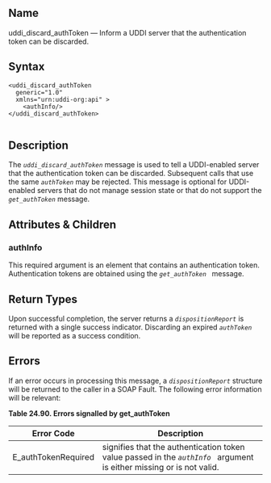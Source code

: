 <div id="me_uddi_discard_authtoken" class="refentry">

<div class="titlepage">

</div>

<div class="refnamediv">

## Name

uddi_discard_authToken — Inform a UDDI server that the authentication
token can be discarded.

</div>

<div id="syntax_uddi_discard_authtoken_01" class="refsect1">

## Syntax

``` screen
<uddi_discard_authToken
  generic="1.0"
  xmlns="urn:uddi-org:api" >
    <authInfo/>
</uddi_discard_authToken>
  
```

</div>

<div id="desc_uddi_discard_authtoken_01" class="refsect1">

## Description

The *`uddi_discard_authToken`* message is used to tell a UDDI-enabled
server that the authentication token can be discarded. Subsequent calls
that use the same *`authToken`* may be rejected. This message is
optional for UDDI-enabled servers that do not manage session state or
that do not support the *`get_authToken`* message.

</div>

<div id="params_uddi_discard_authtoken_01" class="refsect1">

## Attributes & Children

<div id="id114713" class="refsect2">

### authInfo

This required argument is an element that contains an authentication
token. Authentication tokens are obtained using the *`get_authToken `*
message.

</div>

</div>

<div id="ret_uddi_discard_authtoken_01" class="refsect1">

## Return Types

Upon successful completion, the server returns a *`dispositionReport`*
is returned with a single success indicator. Discarding an expired
*`authToken`* will be reported as a success condition.

</div>

<div id="errors_uddi_discard_authtoken_01" class="refsect1">

## Errors

If an error occurs in processing this message, a *`dispositionReport`*
structure will be returned to the caller in a SOAP Fault. The following
error information will be relevant:

<div id="id114726" class="table">

**Table 24.90. Errors signalled by get_authToken**

<div class="table-contents">

| Error Code                                          | Description                                                                                                           |
|-----------------------------------------------------|-----------------------------------------------------------------------------------------------------------------------|
| <span class="errorcode">E_authTokenRequired </span> | signifies that the authentication token value passed in the *`authInfo `* argument is either missing or is not valid. |

</div>

</div>

  

</div>

</div>
